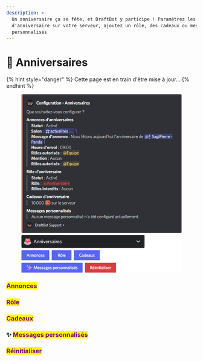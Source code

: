 ```yaml
---
description: >-
  Un anniversaire ça se fête, et DraftBot y participe ! Paramétrez les annonces
  d'anniversaire sur votre serveur, ajoutez un rôle, des cadeaux ou messages
  personnalisés
---
```


# 🎂 Anniversaires

{% hint style="danger" %}
Cette page est en train d'être mise à jour...
{% endhint %}

<figure><img src="../../.gitbook/assets/Anniversaires.png" alt=""><figcaption></figcaption></figure>

### <mark style="color:purple;">Annonces</mark>



### <mark style="color:purple;">Rôle</mark>



### <mark style="color:purple;">Cadeaux</mark>



### <mark style="color:purple;"></mark>:sparkles: <mark style="color:purple;">Messages personnalisés</mark>



### <mark style="color:purple;">Réinitialiser</mark>

